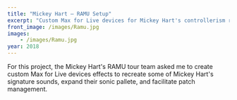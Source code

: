 ```yaml
---
title: "Mickey Hart – RAMU Setup"
excerpt: "Custom Max for Live devices for Mickey Hart's controllerism rig"
front_image: /images/Ramu.jpg
images:
    - /images/Ramu.jpg
year: 2018
---
```


For this project, the Mickey Hart's RAMU tour team asked me to create custom Max for Live devices effects to recreate some of Mickey Hart's signature sounds, expand their sonic pallete, and facilitate patch management.
